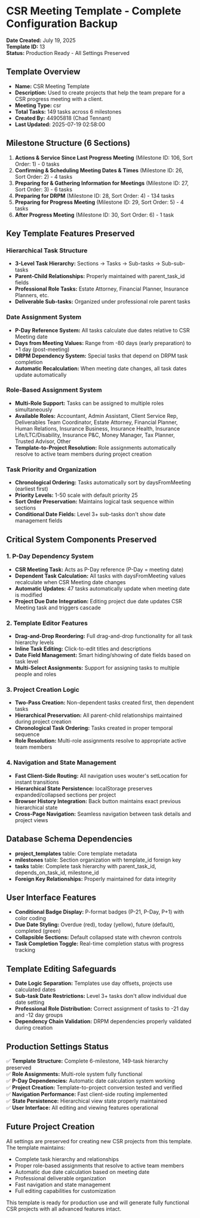 # CSR Meeting Template - Complete Configuration Backup
**Date Created:** July 19, 2025  
**Template ID:** 13  
**Status:** Production Ready - All Settings Preserved

## Template Overview
- **Name:** CSR Meeting Template
- **Description:** Used to create projects that help the team prepare for a CSR progress meeting with a client.
- **Meeting Type:** csr
- **Total Tasks:** 149 tasks across 6 milestones
- **Created By:** 44905818 (Chad Tennant)
- **Last Updated:** 2025-07-19 02:58:00

## Milestone Structure (6 Sections)
1. **Actions & Service Since Last Progress Meeting** (Milestone ID: 106, Sort Order: 1) - 0 tasks
2. **Confirming & Scheduling Meeting Dates & Times** (Milestone ID: 26, Sort Order: 2) - 4 tasks
3. **Preparing for & Gathering Information for Meetings** (Milestone ID: 27, Sort Order: 3) - 6 tasks
4. **Preparing for DRPM** (Milestone ID: 28, Sort Order: 4) - 134 tasks
5. **Preparing for Progress Meeting** (Milestone ID: 29, Sort Order: 5) - 4 tasks
6. **After Progress Meeting** (Milestone ID: 30, Sort Order: 6) - 1 task

## Key Template Features Preserved

### Hierarchical Task Structure
- **3-Level Task Hierarchy:** Sections → Tasks → Sub-tasks → Sub-sub-tasks
- **Parent-Child Relationships:** Properly maintained with parent_task_id fields
- **Professional Role Tasks:** Estate Attorney, Financial Planner, Insurance Planners, etc.
- **Deliverable Sub-tasks:** Organized under professional role parent tasks

### Date Assignment System
- **P-Day Reference System:** All tasks calculate due dates relative to CSR Meeting date
- **Days from Meeting Values:** Range from -80 days (early preparation) to +1 day (post-meeting)
- **DRPM Dependency System:** Special tasks that depend on DRPM task completion
- **Automatic Recalculation:** When meeting date changes, all task dates update automatically

### Role-Based Assignment System
- **Multi-Role Support:** Tasks can be assigned to multiple roles simultaneously
- **Available Roles:** Accountant, Admin Assistant, Client Service Rep, Deliverables Team Coordinator, Estate Attorney, Financial Planner, Human Relations, Insurance Business, Insurance Health, Insurance Life/LTC/Disability, Insurance P&C, Money Manager, Tax Planner, Trusted Advisor, Other
- **Template-to-Project Resolution:** Role assignments automatically resolve to active team members during project creation

### Task Priority and Organization
- **Chronological Ordering:** Tasks automatically sort by daysFromMeeting (earliest first)
- **Priority Levels:** 1-50 scale with default priority 25
- **Sort Order Preservation:** Maintains logical task sequence within sections
- **Conditional Date Fields:** Level 3+ sub-tasks don't show date management fields

## Critical System Components Preserved

### 1. P-Day Dependency System
- **CSR Meeting Task:** Acts as P-Day reference (P-Day = meeting date)
- **Dependent Task Calculation:** All tasks with daysFromMeeting values recalculate when CSR Meeting date changes
- **Automatic Updates:** 47 tasks automatically update when meeting date is modified
- **Project Due Date Integration:** Editing project due date updates CSR Meeting task and triggers cascade

### 2. Template Editor Features
- **Drag-and-Drop Reordering:** Full drag-and-drop functionality for all task hierarchy levels
- **Inline Task Editing:** Click-to-edit titles and descriptions
- **Date Field Management:** Smart hiding/showing of date fields based on task level
- **Multi-Select Assignments:** Support for assigning tasks to multiple people and roles

### 3. Project Creation Logic
- **Two-Pass Creation:** Non-dependent tasks created first, then dependent tasks
- **Hierarchical Preservation:** All parent-child relationships maintained during project creation
- **Chronological Task Ordering:** Tasks created in proper temporal sequence
- **Role Resolution:** Multi-role assignments resolve to appropriate active team members

### 4. Navigation and State Management
- **Fast Client-Side Routing:** All navigation uses wouter's setLocation for instant transitions
- **Hierarchical State Persistence:** localStorage preserves expanded/collapsed sections per project
- **Browser History Integration:** Back button maintains exact previous hierarchical state
- **Cross-Page Navigation:** Seamless navigation between task details and project views

## Database Schema Dependencies
- **project_templates** table: Core template metadata
- **milestones** table: Section organization with template_id foreign key
- **tasks** table: Complete task hierarchy with parent_task_id, depends_on_task_id, milestone_id
- **Foreign Key Relationships:** Properly maintained for data integrity

## User Interface Features
- **Conditional Badge Display:** P-format badges (P-21, P-Day, P+1) with color coding
- **Due Date Styling:** Overdue (red), today (yellow), future (default), completed (green)
- **Collapsible Sections:** Default collapsed state with chevron controls
- **Task Completion Toggle:** Real-time completion status with progress tracking

## Template Editing Safeguards
- **Date Logic Separation:** Templates use day offsets, projects use calculated dates
- **Sub-task Date Restrictions:** Level 3+ tasks don't allow individual due date setting
- **Professional Role Distribution:** Correct assignment of tasks to -21 day and -12 day groups
- **Dependency Chain Validation:** DRPM dependencies properly validated during creation

## Production Settings Status
✅ **Template Structure:** Complete 6-milestone, 149-task hierarchy preserved  
✅ **Role Assignments:** Multi-role system fully functional  
✅ **P-Day Dependencies:** Automatic date calculation system working  
✅ **Project Creation:** Template-to-project conversion tested and verified  
✅ **Navigation Performance:** Fast client-side routing implemented  
✅ **State Persistence:** Hierarchical view state properly maintained  
✅ **User Interface:** All editing and viewing features operational  

## Future Project Creation
All settings are preserved for creating new CSR projects from this template. The template maintains:
- Complete task hierarchy and relationships
- Proper role-based assignments that resolve to active team members
- Automatic due date calculation based on meeting date
- Professional deliverable organization
- Fast navigation and state management
- Full editing capabilities for customization

This template is ready for production use and will generate fully functional CSR projects with all advanced features intact.